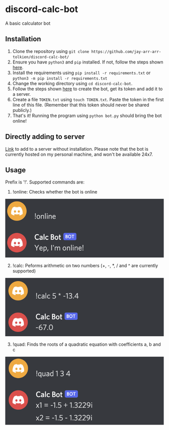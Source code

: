 # discord-calc-bot
A basic calculator bot

## Installation
1. Clone the repository using `git clone https://github.com/jay-arr-arr-tolkien/discord-calc-bot/`
2. Ensure you have `python3` and `pip` installed. If not, follow the steps shown [here](https://stackoverflow.com/a/6587528).
3. Install the requirements using `pip install -r requirements.txt` or `python3 -m pip install -r requirements.txt`
4. Change the working directory using `cd discord-calc-bot`.
5. Follow the steps shown [here](https://www.writebots.com/discord-bot-token/) to create the bot, get its token and add it to a server.
6. Create a file `TOKEN.txt` using `touch TOKEN.txt`. Paste the token in the first line of this file. (Remember that this token should never be shared publicly.)
7. That's it! Running the program using `python bot.py` should bring the bot online!

## Directly adding to server
[Link](https://discord.com/api/oauth2/authorize?client_id=855362241750106133&permissions=3072&scope=bot) to add to a server without installation. Please note that the bot is currently hosted on my personal machine, and won't be available 24x7. 

## Usage
Prefix is '!'.
Supported commands are:
1. !online: Checks whether the bot is online

![Using !online](images/online.png?raw=true "Online")

2. !calc: Peforms arithmetic on two numbers (+, -, *, / and ^ are currently supported)

![Using !calc](images/calc.png?raw=true "Calc")

3. !quad: Finds the roots of a quadratic equation with coefficients a, b and c

![Using !quad](images/quad.png?raw=true "Quad")
